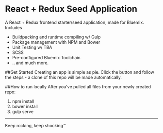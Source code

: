 # React + Redux Seed Application
A React + Redux frontend starter/seed application, made for Bluemix. Includes
- Buildpacking and runtime compiling w/ Gulp
- Package management with NPM and Bower
- Unit Testing w/ TBA
- SCSS
- Pre-configured Bluemix Toolchain
- .. and much more.

##Get Started
Creating an app is simple as pie. Click the button and follow the steps - a clone of this repo will be made automatically.

##How to run locally
After you've pulled all files from your newly created repo:
1. npm install
2. bower install
3. gulp serve

----
Keep rocking, keep shocking™
